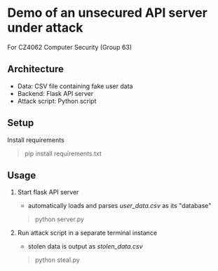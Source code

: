 # Demo of an unsecured API server under attack
For CZ4062 Computer Security (Group 63)

## Architecture
- Data: CSV file containing fake user data
- Backend: Flask API server
- Attack script: Python script

## Setup
Install requirements
> pip install requirements.txt

## Usage
1. Start flask API server
    - automatically loads and parses _user_data.csv_ as its "database"
    > python server.py

2. Run attack script in a separate terminal instance
    - stolen data is output as _stolen_data.csv_
    > python steal.py